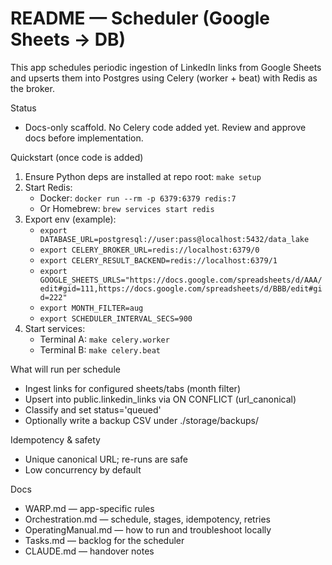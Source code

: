 # README — Scheduler (Google Sheets → DB)

This app schedules periodic ingestion of LinkedIn links from Google Sheets and upserts them into Postgres using Celery (worker + beat) with Redis as the broker.

Status
- Docs-only scaffold. No Celery code added yet. Review and approve docs before implementation.

Quickstart (once code is added)
1) Ensure Python deps are installed at repo root: `make setup`
2) Start Redis:
   - Docker: `docker run --rm -p 6379:6379 redis:7`
   - Or Homebrew: `brew services start redis`
3) Export env (example):
   - `export DATABASE_URL=postgresql://user:pass@localhost:5432/data_lake`
   - `export CELERY_BROKER_URL=redis://localhost:6379/0`
   - `export CELERY_RESULT_BACKEND=redis://localhost:6379/1`
   - `export GOOGLE_SHEETS_URLS="https://docs.google.com/spreadsheets/d/AAA/edit#gid=111,https://docs.google.com/spreadsheets/d/BBB/edit#gid=222"`
   - `export MONTH_FILTER=aug`
   - `export SCHEDULER_INTERVAL_SECS=900`
4) Start services:
   - Terminal A: `make celery.worker`
   - Terminal B: `make celery.beat`

What will run per schedule
- Ingest links for configured sheets/tabs (month filter)
- Upsert into public.linkedin_links via ON CONFLICT (url_canonical)
- Classify and set status='queued'
- Optionally write a backup CSV under ./storage/backups/

Idempotency & safety
- Unique canonical URL; re-runs are safe
- Low concurrency by default

Docs
- WARP.md — app-specific rules
- Orchestration.md — schedule, stages, idempotency, retries
- OperatingManual.md — how to run and troubleshoot locally
- Tasks.md — backlog for the scheduler
- CLAUDE.md — handover notes

